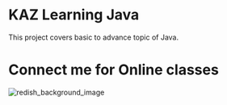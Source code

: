 # KAZ Learning Java
This project covers basic to advance topic of Java.
# Connect me for Online classes

![redish_background_image](https://github.com/shahnawazm786/kaz.learning.java/assets/49604292/ba8ed289-622b-4919-8279-2642c9c72f60)

